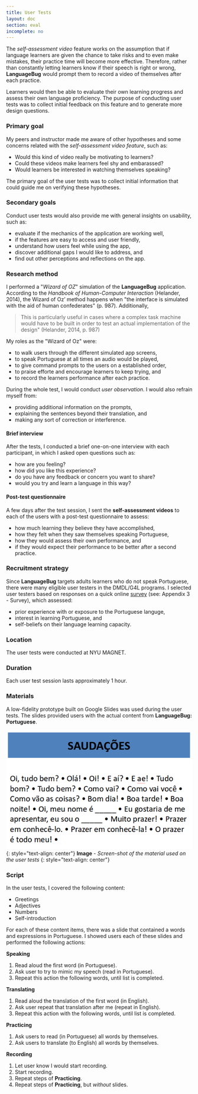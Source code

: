 ```yaml
---
title: User Tests
layout: doc
section: eval
incomplete: no
---
```


The *self-assessment video* feature works on the assumption that if language learners are given the chance to take risks and to even make mistakes, their practice time will become more effective. Therefore, rather than constantly letting learners know if their speech is right or wrong, **LanguageBug** would prompt them to record a video of themselves after each practice.

Learners would then be able to evaluate their own learning progress and assess their own language proficiency. The purpose of conducting user tests was to collect initial feedback on this feature and to generate more design questions. 

### Primary goal

My peers and instructor made me aware of other hypotheses and some concerns related with the *self-assessment video feature*, such as:

- Would this kind of video really be motivating to learners?
- Could these videos make learners feel shy and embarassed?
- Would learners be interested in watching themselves speaking?

The primary goal of the user tests was to collect initial information that could guide me on verifying these hypotheses.

### Secondary goals

Conduct user tests would also provide me with general insights on usability, such as:

- evaluate if the mechanics of the application are working well, 
- if the features are easy to access and user friendly,  
- understand how users feel while using the app,
- discover additional gaps I would like to address, and
- find out other perceptions and reflections on the app.

### Research method

I performed a "*Wizard of OZ*" simulation of the **LanguageBug** application. According to the *Handbook of Human-Computer Interaction* (Helander, 2014), the Wizard of Oz’ method happens when "the interface is simulated with the aid of human confederates" (p. 987). Additionally, 

> This is particularly useful in cases where a complex task machine would have to be built in order to test an actual implementation of the design" (Helander, 2014, p. 987)

My roles as the "Wizard of Oz" were:

- to walk users through the different simulated app screens,
- to speak Portuguese at all times an audio would be played,
- to give command prompts to the users on a established order,
- to praise efforte and encourage learners to keep trying, and
- to record the learners performance after each practice.

During the whole test, I would conduct *user observation*. I would also refrain myself from:

- providing additional information on the prompts,
- explaining the sentences beyond their translation, and
- making any sort of correction or interference.

#### Brief interview

After the tests, I conducted a brief one-on-one interview with each participant, in which I asked open questions such as:

- how are you feeling?
- how did you like this experience?
- do you have any feedback or concern you want to share?
- would you try and learn a language in this way?

#### Post-test questionnaire

A few days after the test session, I sent the **self-assessment videos** to each of the users with a post-test questionnaire to assess:

- how much learning they believe they have accomplished,
- how they felt when they saw themselves speaking Portuguese,
- how they would assess their own performance, and
- if they would expect their performance to be better after a second practice.

### Recruitment strategy 

Since **LanguageBug** targets adults learners who do not speak Portuguese, there were many eligible user testers in the DMDL/G4L programs. I selected user testers based on responses on a quick online [survey](https://docs.google.com/forms/d/12VRYNiSausPkOfFtaqPWu12kPYB-qwK0PhMY_1JBxTU/edit?usp=sharing_eid&ts=57116ed1) (see: Appendix 3 - Survey), which assessed:

- prior experience with or exposure to the Portuguese languge,
- interest in learning Portuguese, and
- self-beliefs on their language learning capacity.

### Location

The user tests were conducted at NYU MAGNET.

### Duration

Each user test session lasts approximately 1 hour.

### Materials

A low-fidelity prototype built on Google Slides was used during the user tests. The slides provided users with the actual content from **LanguageBug: Portuguese**.

![Landscape Audit](/images/eval-plan-prototype.png)
{: style="text-align: center"}
**Image** - _Screen-shot of the material used on the user tests_
{: style="text-align: center"}

### Script

In the user tests, I covered the following content:

  * Greetings
  * Adjectives
  * Numbers
  * Self-introduction

For each of these content items, there was a slide that contained a words and expressions in Portuguese. I showed users each of these slides and performed the following actions:

**Speaking**

  1. Read aloud the first word (in Portuguese).
  1. Ask user to try to mimic my speech (read in Portuguese).
  1. Repeat this action the following words, until list is completed.

**Translating**

  1. Read aloud the translation of the first word (in English).
  1. Ask user repeat that translation after me (repeat in English).
  1. Repeat this action with the following words, until list is completed.

**Practicing**

  1. Ask users to read (in Portuguese) all words by themselves.
  1. Ask users to translate (to English) all words by themselves.

**Recording**

  1. Let user know I would start recording.
  1. Start recording.
  1. Repeat steps of **Practicing**.
  1. Repeat steps of **Practicing**, but *without* slides.